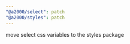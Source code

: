 ```yaml
---
"@a2000/select": patch
"@a2000/styles": patch
---
```


move select css variables to the styles package
